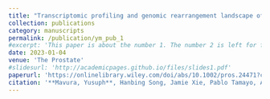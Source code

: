 ```yaml
---
title: "Transcriptomic profiling and genomic rearrangement landscape of Nigerian prostate cancer"
collection: publications
category: manuscripts
permalink: /publication/ym_pub_1
#excerpt: 'This paper is about the number 1. The number 2 is left for future work.'
date: 2023-01-04
venue: 'The Prostate'
#slidesurl: 'http://academicpages.github.io/files/slides1.pdf'
paperurl: 'https://onlinelibrary.wiley.com/doi/abs/10.1002/pros.24471?casa_token=9g5Ng-_hXMcAAAAA%3A3rFJDngxrsT5DoxiaOoiHGaW--YR0swfXFiS_yFcOjQeVbYTlqe95e_hwhgjcfLKajveks3cKTCtDQtT'
citation: '**Mavura, Yusuph**, Hanbing Song, Jamie Xie, Pablo Tamayo, Abdullahi Mohammed, Ahmad T. Lawal, Ahmad Bello, Sani Ibrahim, Mohammed Faruk, and Franklin W. Huang. The Prostate 83, no. 5 (2023): 395-402.'
---
```

